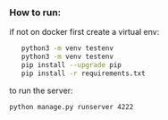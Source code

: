 ### How to run:

if not on docker first create a virtual env:
```bash
   python3 -m venv testenv
   python3 -m venv testenv
   pip install --upgrade pip
   pip install -r requirements.txt
```


to run the server:

```bash
python manage.py runserver 4222
```

